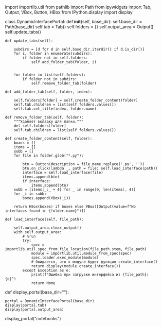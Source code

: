 import importlib.util
from pathlib import Path
from ipywidgets import Tab, Output, VBox, Button, HBox
from IPython.display import display



class DynamicInterfacePortal:
    def __init__(self, base_dir):
        self.base_dir = Path(base_dir)
        self.tab = Tab()
        self.folders = {}
        self.output_area = Output()  
        self.update_tabs()
        
    def update_tabs(self):
        
        subdirs = [d for d in self.base_dir.iterdir() if d.is_dir()]
        for i, folder in enumerate(subdirs):
            if folder not in self.folders:
                self.add_folder_tab(folder, i)
        
        
        for folder in list(self.folders):
            if folder not in subdirs:
                self.remove_folder_tab(folder)
    
    def add_folder_tab(self, folder, index):
        
        self.folders[folder] = self.create_folder_content(folder)
        self.tab.children = list(self.folders.values())
        self.tab.set_title(index, folder.name)
        
    def remove_folder_tab(self, folder):
        """Удаляет вкладку для папки."""
        del self.folders[folder]
        self.tab.children = list(self.folders.values())
    
    def create_folder_content(self, folder):
        boxes = []
        items = []
        subb = []
        for file in folder.glob("*.py"):
            
            btn = Button(description = file.name.replace('.py', ''))
            btn.on_click(lambda _, path = file: self.load_interface(path))
            interface = self.load_interface(file)
            items.append(btn)
            if interface:
                items.append(btn)
        subb = [items[_:_ + 4] for _ in range(0, len(items), 4)]
        for _i in subb:
            boxes.append(VBox(_i))
            
        return HBox(boxes) if boxes else VBox([Output(value=f"No interfaces found in {folder.name}")])
    
    def load_interface(self, file_path):
        
        self.output_area.clear_output()
        with self.output_area:
            # %run 
            try:
                spec = importlib.util.spec_from_file_location(file_path.stem, file_path)
                module = importlib.util.module_from_spec(spec)
                spec.loader.exec_module(module)
                # Ожидается, что в модуле будет функция create_interface()
                return display(module.create_interface())
            except Exception as e:
                print(f"Ошибка при загрузке интерфейса из {file_path}: {e}")
                return None

def display_portal(base_dir=""):
    
    portal = DynamicInterfacePortal(base_dir)
    display(portal.tab)  
    display(portal.output_area) 


display_portal("notebooks")
